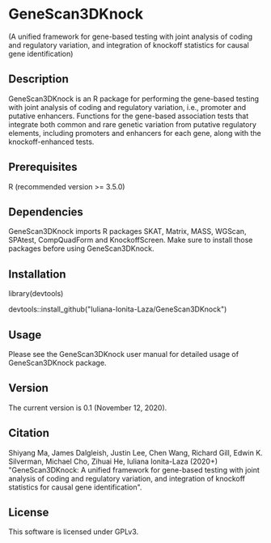 # GeneScan3DKnock 
(A unified framework for gene-based testing with joint analysis of coding and regulatory variation, and integration of knockoff statistics for causal gene identification)

## Description
GeneScan3DKnock is an R package for performing the gene-based testing with joint analysis of coding and regulatory variation, i.e., promoter and putative enhancers. Functions for the gene-based association tests that integrate both common and rare genetic variation from putative regulatory elements, including promoters and enhancers for each gene, along with the knockoff-enhanced tests.

## Prerequisites
R (recommended version >= 3.5.0)

## Dependencies
GeneScan3DKnock imports R packages SKAT, Matrix, MASS, WGScan, SPAtest, CompQuadForm and KnockoffScreen. Make sure to install those packages before using GeneScan3DKnock.

## Installation
library(devtools) 

devtools::install_github("Iuliana-Ionita-Laza/GeneScan3DKnock")

## Usage
Please see the GeneScan3DKnock user manual for detailed usage of GeneScan3DKnock package.

## Version
The current version is 0.1 (November 12, 2020).

## Citation

Shiyang Ma, James Dalgleish, Justin Lee, Chen Wang, Richard Gill, Edwin K. Silverman, Michael Cho, Zihuai He, Iuliana Ionita-Laza (2020+) "GeneScan3DKnock: A unified framework for
gene-based testing with joint analysis of coding and regulatory variation, and integration of knockoff statistics for causal gene identification". 

## License
This software is licensed under GPLv3.
